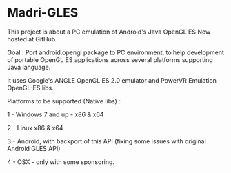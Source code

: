 # Madri-GLES

This project is about a PC emulation of Android's Java OpenGL ES
Now hosted at GitHub

Goal : Port android.opengl package to PC environment, to help development of portable OpenGL ES applications 
across several platforms supporting Java language.

It uses Google's ANGLE OpenGL ES 2.0 emulator and PowerVR Emulation OpenGL-ES libs.

Platforms to be supported (Native libs) :

1 - Windows 7 and up - x86 & x64

2 - Linux x86 & x64

3 - Android, with backport of this API (fixing some issues with original Android GLES API)

4 - OSX - only with some sponsoring. 
